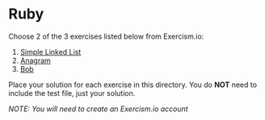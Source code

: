 # Ruby

Choose 2 of the 3 exercises listed below from Exercism.io:

1. [Simple Linked List](http://exercism.io/exercises/ruby/simple-linked-list/readme)
2. [Anagram](http://exercism.io/exercises/ruby/anagram/readme)
3. [Bob](http://exercism.io/exercises/ruby/bob/readme)

Place your solution for each exercise in this directory. You do **NOT** need to include the test file, just your solution.

_NOTE: You will need to create an Exercism.io account_
